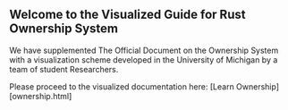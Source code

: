 ## Welcome to the Visualized Guide for Rust Ownership System

We have supplemented The Official Document on the Ownership System with 
a visualization scheme developed in the University of Michigan by a team of student
Researchers. 

Please proceed to the visualized documentation here: 
[Learn Ownership][ownership.html]
